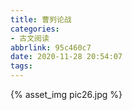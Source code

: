```yaml
---
title: 曹刿论战
categories: 
- 古文阅读
abbrlink: 95c460c7
date: 2020-11-28 20:54:07
tags:
---
```

{% asset_img pic26.jpg %}
